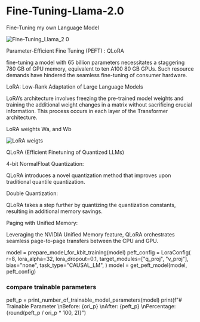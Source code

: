 # Fine-Tuning-Llama-2.0
Fine-Tuning my own Language Model


![Fine-Tuning_Llama_2 0](https://github.com/user-attachments/assets/72e1945b-d40c-4564-9655-920b7cc8f18b)


Parameter-Efficient Fine Tuning (PEFT) : QLoRA

fine-tuning a model with 65 billion parameters necessitates a staggering 780 GB of GPU memory, equivalent to ten A100 80 GB GPUs. Such resource demands have hindered the seamless fine-tuning of consumer hardware.

LoRA: Low-Rank Adaptation of Large Language Models

LoRA’s architecture involves freezing the pre-trained model weights and training the additional weight changes in a matrix without sacrificing crucial information. This process occurs in each layer of the Transformer architecture.

LoRA weights Wa, and Wb 

![LoRA weigts](https://github.com/user-attachments/assets/43037efe-ee7b-4472-b5c9-507d0a31dbd9)

QLoRA (Efficient Finetuning of Quantized LLMs)


4-bit NormalFloat Quantization: 

QLoRA introduces a novel quantization method that improves upon traditional quantile quantization.


Double Quantization: 

QLoRA takes a step further by quantizing the quantization constants, resulting in additional memory savings.


Paging with Unified Memory: 

Leveraging the NVIDIA Unified Memory feature, QLoRA orchestrates seamless page-to-page transfers between the CPU and GPU.

model = prepare_model_for_kbit_training(model)
peft_config = LoraConfig(
    r=8,
    lora_alpha=32,
    lora_dropout=0.1,
    target_modules=["q_proj", "v_proj"],
    bias="none",
    task_type="CAUSAL_LM",
)
model = get_peft_model(model, peft_config)

### compare trainable parameters #
peft_p = print_number_of_trainable_model_parameters(model)
print(f"# Trainable Parameter \nBefore: {ori_p} \nAfter: {peft_p} \nPercentage: {round(peft_p / ori_p * 100, 2)}")




